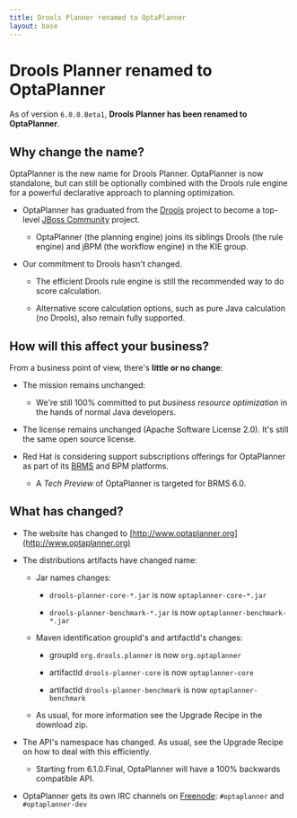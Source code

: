 ```yaml
---
title: Drools Planner renamed to OptaPlanner
layout: base
---
```

# Drools Planner renamed to OptaPlanner

As of version `6.0.0.Beta1`, **Drools Planner has been renamed to OptaPlanner**.

## Why change the name?

OptaPlanner is the new name for Drools Planner.
OptaPlanner is now standalone, but can still be optionally combined with the Drools rule engine
for a powerful declarative approach to planning optimization.

* OptaPlanner has graduated from the [Drools](http://www.jboss.org/drools) project
to become a top-level [JBoss Community](http://www.jboss.org/) project.

    * OptaPlanner (the planning engine) joins its siblings Drools (the rule engine) and jBPM (the workflow engine) in the KIE group.

* Our commitment to Drools hasn't changed.

    * The efficient Drools rule engine is still the recommended way to do score calculation.

    * Alternative score calculation options, such as pure Java calculation (no Drools), also remain fully supported.

## How will this affect your business?

From a business point of view, there's **little or no change**:

* The mission remains unchanged:

    * We're still 100% committed to put *business resource optimization* in the hands of normal Java developers.

* The license remains unchanged (Apache Software License 2.0). It's still the same open source license.

* Red Hat is considering support subscriptions offerings for OptaPlanner as part of its [BRMS](http://www.redhat.com/products/jbossenterprisemiddleware/business-rules/) and BPM platforms.

    * A *Tech Preview* of OptaPlanner is targeted for BRMS 6.0.

## What has changed?

* The website has changed to [http://www.optaplanner.org](http://www.optaplanner.org)

* The distributions artifacts have changed name:

    * Jar names changes:

        * `drools-planner-core-*.jar` is now `optaplanner-core-*.jar`

        * `drools-planner-benchmark-*.jar` is now `optaplanner-benchmark-*.jar`

    * Maven identification groupId's and artifactId's changes:

        * groupId `org.drools.planner` is now `org.optaplanner`

        * artifactId `drools-planner-core` is now `optaplanner-core`

        * artifactId `drools-planner-benchmark` is now `optaplanner-benchmark`

    * As usual, for more information see the Upgrade Recipe in the download zip.

* The API's namespace has changed. As usual, see the Upgrade Recipe on how to deal with this efficiently.

    * Starting from 6.1.0.Final, OptaPlanner will have a 100% backwards compatible API.

* OptaPlanner gets its own IRC channels on [Freenode](http://freenode.net/): `#optaplanner` and `#optaplanner-dev`

